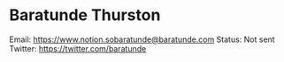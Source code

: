 # Baratunde Thurston

Email: https://www.notion.sobaratunde@baratunde.com
Status: Not sent
Twitter: https://twitter.com/baratunde